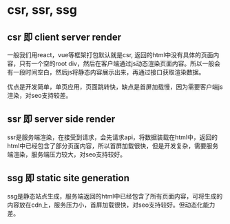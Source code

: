 # csr, ssr, ssg

## csr 即 client server render

一般我们用react，vue等框架打包默认就是csr, 返回的html中没有具体的页面内容，只有一个空的root div，然后在客户端通过js动态渲染页面内容。所以一般会有一段时间空白，然后js将静态内容展示出来，再通过接口获取渲染数据。

优点是开发简单，单页应用，页面跳转快，缺点是首屏加载慢，因为需要客户端js渲染，对seo支持较差。

## ssr 即 server side render

ssr是服务端渲染，在接受到请求，会先请求api，将数据装载在html中，返回的html中已经包含了部分页面内容，所以首屏加载很快，但是开发复杂，需要服务端渲染，服务端压力较大，对seo支持较好。

## ssg 即 static site generation

ssg是静态站点生成，服务端返回的html中已经包含了所有页面内容，可将生成的内容放在cdn上，服务压力小，首屏加载很快，对seo支持较好。但动态化能力差。